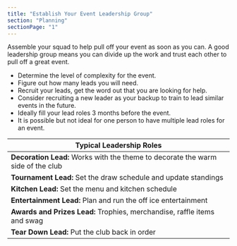 ```yaml
---
title: "Establish Your Event Leadership Group"
section: "Planning"
sectionPage: "1"
---
```


Assemble your squad to help pull off your event as soon as you can. A good leadership group means you can divide up the work and trust each other to pull off a great event.

- Determine the level of complexity for the event.
- Figure out how many leads you will need.
- Recruit your leads, get the word out that you are looking for help.
- Consider recruiting a new leader as your backup to train to lead similar events in the future.
- Ideally fill your lead roles 3 months before the event.
- It is possible but not ideal for one person to have multiple lead roles for an event.

| Typical Leadership Roles                                                        |
| ------------------------------------------------------------------------------- |
| **Decoration Lead:** Works with the theme to decorate the warm side of the club |
| **Tournament Lead:** Set the draw schedule and update standings                 |
| **Kitchen Lead:** Set the menu and kitchen schedule                             |
| **Entertainment Lead:** Plan and run the off ice entertainment                  |
| **Awards and Prizes Lead:** Trophies, merchandise, raffle items and swag        |
| **Tear Down Lead:** Put the club back in order                                  |
